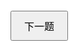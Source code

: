 <!DOCTYPE html>
<html lang="zh">
<head>
  <meta charset="UTF-8">
  <title>动态问卷 - 单题显示（从15题库中随机选12题，计算联动与交叉效应）</title>
  <style>
    /* 禁止页面滚动，并保证全屏显示，整体背景纯白 */
    html, body {
      margin: 0;
      padding: 0;
      overflow: hidden;
      width: 100%;
      height: 100%;
      font-family: Arial, sans-serif;
      background: #fff;
    }
    /* 容器区域 */
    #container {
      width: 100vw;
      height: 100vh;
      display: flex;
      flex-direction: column;
      justify-content: center;
      align-items: center;
      background: #fff;
      box-sizing: border-box;
      text-align: center;
      padding: 20px;
    }
    /* 问题显示区域，不要边框或阴影，保持简洁 */
    .question-box {
      background: #fff;
      padding: 20px;
      width: 80%;
      max-width: 600px;
      text-align: left;
      box-sizing: border-box;
    }
    .question-box h2 {
      font-size: 20px;
      margin: 0 0 15px 0;
    }
    .options {
      margin-top: 10px;
    }
    .option-label {
      display: block;
      margin-bottom: 10px;
      font-size: 16px;
    }
    /* 导航按钮区 */
    .nav-buttons {
      margin-top: 20px;
      display: flex;
      justify-content: space-between;
      width: 80%;
      max-width: 600px;
      box-sizing: border-box;
    }
    button {
      padding: 10px 20px;
      font-size: 16px;
      cursor: pointer;
    }
    /* 结果展示区域 */
    #resultContainer {
      margin-top: 20px;
      background: #fff;
      padding: 10px;
      max-width: 600px;
      width: 80%;
      text-align: left;
      box-sizing: border-box;
    }
  </style>
</head>
<body>
  <div id="container">
    <div id="questionContainer" class="question-box">
      <!-- 当前问题显示处 -->
    </div>
    <div class="nav-buttons">
      <button id="prevButton" style="display: none;">上一题</button>
      <button id="nextButton">下一题</button>
    </div>
    <div id="resultContainer" style="display: none;"></div>
  </div>
  
  <script>
    // Fisher-Yates 洗牌算法
    function shuffle(array) {
      for (let i = array.length - 1; i > 0; i--) {
        let j = Math.floor(Math.random() * (i + 1));
        [array[i], array[j]] = [array[j], array[i]];
      }
    }
    
    // 定义15道问卷题目（所有题目聚焦内在体验、思维方式、情感倾向，不涉及颜色、场景、视觉特征）
    const allQuestions = [
      {
        id: 1,
        questionText: "在独处静思时，你的内在体验更接近哪种状态？",
        options: [
          { optionText: "平和稳重，心如止水", geneWeights: { "PAX3": 0.25, "EDAR": 0.20, "MC1R": 0.15 } },
          { optionText: "理性冷静，深藏智慧", geneWeights: { "RUNX2": 0.20, "OCA2/HERC2": 0.25, "SLC24A5": 0.15 } },
          { optionText: "温暖活跃，充满朝气", geneWeights: { "TBX15": 0.20, "SOX9": 0.20, "BMP2": 0.15 } },
          { optionText: "内心矛盾，情感复杂", geneWeights: { "DCHS2": 0.20, "SLC45A2": 0.15, "GDF6": 0.15 } }
        ]
      },
      {
        id: 2,
        questionText: "面对未来的不确定性时，你更倾向于采取哪种应对策略？",
        options: [
          { optionText: "积极规划，提前筹备", geneWeights: { "RUNX2": 0.20, "EDAR": 0.15, "OCA2/HERC2": 0.15 } },
          { optionText: "顺其自然，信赖直觉", geneWeights: { "PAX3": 0.20, "SOX9": 0.15, "MC1R": 0.10 } },
          { optionText: "勇于突破，冒险探索", geneWeights: { "TBX15": 0.25, "SLC24A5": 0.10, "BMP2": 0.15 } },
          { optionText: "谨慎行事，稳扎稳打", geneWeights: { "DCHS2": 0.20, "SLC45A2": 0.15, "GDF6": 0.15 } }
        ]
      },
      {
        id: 3,
        questionText: "结束一天忙碌后，你通常采用何种方式放松身心？",
        options: [
          { optionText: "安静阅读，沉浸书香", geneWeights: { "RUNX2": 0.15, "EDAR": 0.20, "BMP2": 0.10 } },
          { optionText: "积极运动，释放能量", geneWeights: { "MC1R": 0.15, "SLC24A5": 0.20, "TBX15": 0.10 } },
          { optionText: "独自沉思，整理思绪", geneWeights: { "SLC45A2": 0.20, "OCA2/HERC2": 0.15, "GDF6": 0.10 } },
          { optionText: "与友交谈，分享心情", geneWeights: { "PAX3": 0.15, "SOX9": 0.20, "DCHS2": 0.10 } }
        ]
      },
      {
        id: 4,
        questionText: "面对重大决策时，你通常依赖哪种方式作出决定？",
        options: [
          { optionText: "依靠直觉，快速抉择", geneWeights: { "SOX9": 0.20, "EDAR": 0.15, "GDF6": 0.10 } },
          { optionText: "运用逻辑，仔细分析", geneWeights: { "RUNX2": 0.25, "TBX15": 0.15, "BMP2": 0.10 } },
          { optionText: "参考他人意见，群策群力", geneWeights: { "PAX3": 0.20, "MC1R": 0.15, "SLC24A5": 0.10 } },
          { optionText: "敢于冒险，尝试试错", geneWeights: { "DCHS2": 0.20, "SLC45A2": 0.15, "OCA2/HERC2": 0.10 } }
        ]
      },
      {
        id: 5,
        questionText: "在面对挑战和压力时，你的内在动力通常以何种方式表现？",
        options: [
          { optionText: "保持冷静，坚持不懈", geneWeights: { "TBX15": 0.20, "SOX9": 0.15, "EDAR": 0.10 } },
          { optionText: "乐观向上，积极转化", geneWeights: { "MC1R": 0.20, "OCA2/HERC2": 0.15, "SLC24A5": 0.10 } },
          { optionText: "深思熟虑，稳中求变", geneWeights: { "RUNX2": 0.20, "BMP2": 0.15, "SLC45A2": 0.10 } },
          { optionText: "果断行动，迎难而上", geneWeights: { "PAX3": 0.20, "DCHS2": 0.15, "GDF6": 0.10 } }
        ]
      },
      {
        id: 6,
        questionText: "你是否经常会突然获得灵感，找到解决问题的新思路？",
        options: [
          { optionText: "总是灵感不断，思路清晰", geneWeights: { "TBX15": 0.20, "EDAR": 0.15, "GDF6": 0.10 } },
          { optionText: "偶尔闪现新颖想法", geneWeights: { "RUNX2": 0.15, "SLC24A5": 0.20, "BMP2": 0.10 } },
          { optionText: "较少有灵感迸发", geneWeights: { "PAX3": 0.15, "MC1R": 0.20, "SOX9": 0.10 } },
          { optionText: "几乎依赖传统方法", geneWeights: { "DCHS2": 0.15, "SLC45A2": 0.20, "OCA2/HERC2": 0.10 } }
        ]
      },
      {
        id: 7,
        questionText: "在决策过程中，你更倾向于采用哪种思维方式？",
        options: [
          { optionText: "思维稳健，步调一致", geneWeights: { "RUNX2": 0.20, "EDAR": 0.15, "BMP2": 0.10 } },
          { optionText: "迅速决断，凭直觉判断", geneWeights: { "MC1R": 0.20, "TBX15": 0.15, "SLC24A5": 0.10 } },
          { optionText: "反复推敲，深思熟虑", geneWeights: { "PAX3": 0.20, "SOX9": 0.15, "GDF6": 0.10 } },
          { optionText: "思维波动，多变不定", geneWeights: { "DCHS2": 0.20, "SLC45A2": 0.15, "OCA2/HERC2": 0.10 } }
        ]
      },
      {
        id: 8,
        questionText: "对于新事物和未知领域，你通常持怎样的态度？",
        options: [
          { optionText: "主动探索，乐于尝试", geneWeights: { "TBX15": 0.20, "EDAR": 0.15, "SLC24A5": 0.10 } },
          { optionText: "偶尔尝试，但偏向保守", geneWeights: { "PAX3": 0.20, "MC1R": 0.15, "SLC45A2": 0.10 } },
          { optionText: "倾向稳定，鲜少冒险", geneWeights: { "RUNX2": 0.20, "OCA2/HERC2": 0.15, "BMP2": 0.10 } },
          { optionText: "极力避免风险，谨慎行事", geneWeights: { "DCHS2": 0.20, "SOX9": 0.15, "GDF6": 0.10 } }
        ]
      },
      {
        id: 9,
        questionText: "如果用一个抽象概念来代表你最核心的内在特质，你会选择哪种？",
        options: [
          { optionText: "坚守信念，持之以恒", geneWeights: { "RUNX2": 0.15, "EDAR": 0.20, "BMP2": 0.10 } },
          { optionText: "内敛智慧，深藏不露", geneWeights: { "PAX3": 0.15, "TBX15": 0.20, "SOX9": 0.10 } },
          { optionText: "生气勃勃，充满活力", geneWeights: { "MC1R": 0.15, "SLC24A5": 0.20, "OCA2/HERC2": 0.10 } },
          { optionText: "灵活多变，持续成长", geneWeights: { "DCHS2": 0.15, "SLC45A2": 0.20, "GDF6": 0.10 } }
        ]
      },
      {
        id: 10,
        questionText: "当面对困难时，你是否会自发找到新的解决方案？",
        options: [
          { optionText: "总能迅速破局，迎刃而解", geneWeights: { "TBX15": 0.20, "EDAR": 0.15, "OCA2/HERC2": 0.10 } },
          { optionText: "偶有新想法，能带来突破", geneWeights: { "PAX3": 0.20, "MC1R": 0.15, "SLC24A5": 0.10 } },
          { optionText: "较少依赖创新，偏好传统", geneWeights: { "RUNX2": 0.20, "SLC45A2": 0.15, "BMP2": 0.10 } },
          { optionText: "完全依赖传统方法，不轻易变动", geneWeights: { "DCHS2": 0.20, "SOX9": 0.15, "GDF6": 0.10 } }
        ]
      },
      {
        id: 11,
        questionText: "对于未来的发展，你希望自己的人生呈现怎样的进程？",
        options: [
          { optionText: "有条不紊，稳步前行", geneWeights: { "RUNX2": 0.15, "EDAR": 0.20, "BMP2": 0.10 } },
          { optionText: "不断突破，充满创新", geneWeights: { "PAX3": 0.15, "TBX15": 0.20, "SOX9": 0.10 } },
          { optionText: "深思熟虑，务实稳重", geneWeights: { "MC1R": 0.15, "SLC24A5": 0.20, "OCA2/HERC2": 0.10 } },
          { optionText: "迎接挑战，追求极致", geneWeights: { "DCHS2": 0.15, "SLC45A2": 0.20, "GDF6": 0.10 } }
        ]
      },
      {
        id: 12,
        questionText: "将你的一段重要经历概括为一种内在体验，你认为它更像哪种过程？",
        options: [
          { optionText: "庄重严肃，充满仪式感", geneWeights: { "RUNX2": 0.20, "EDAR": 0.15, "TBX15": 0.10 } },
          { optionText: "温和流畅，令人共鸣", geneWeights: { "PAX3": 0.20, "MC1R": 0.15, "SOX9": 0.10 } },
          { optionText: "神秘复杂，引人深思", geneWeights: { "DCHS2": 0.20, "SLC45A2": 0.15, "OCA2/HERC2": 0.10 } },
          { optionText: "孤立自省，深思熟虑", geneWeights: { "GDF6": 0.20, "BMP2": 0.15, "SLC24A5": 0.10 } }
        ]
      },
      // 以下三题为新增，总共15题
      {
        id: 13,
        questionText: "在与他人交流时，你更倾向于展现哪种内在品质？",
        options: [
          { optionText: "自信果敢", geneWeights: { "KITLG": 0.20, "TYR": 0.15, "PAX3": 0.10 } },
          { optionText: "温柔体贴", geneWeights: { "IRF4": 0.20, "MC1R": 0.15, "BNC2": 0.10 } },
          { optionText: "明智理性", geneWeights: { "ASIP": 0.20, "MITF": 0.15, "SLC24A5": 0.10 } },
          { optionText: "独立创新", geneWeights: { "TYRP1": 0.20, "OCA2/HERC2": 0.15, "DCHS2": 0.10 } }
        ]
      },
      {
        id: 14,
        questionText: "如果你的个性能够以诗表达，你更认同哪种风格的诗句？",
        options: [
          { optionText: "激昂慷慨、气势磅礴", geneWeights: { "RUNX2": 0.15, "EDAR": 0.15, "KITLG": 0.10 } },
          { optionText: "柔情细腻、娓娓动听", geneWeights: { "PAX3": 0.15, "SOX9": 0.20, "IRF4": 0.10 } },
          { optionText: "简洁现代、直白真挚", geneWeights: { "TBX15": 0.15, "SLC45A2": 0.20, "MITF": 0.10 } },
          { optionText: "玄妙深邃、隐约含蓄", geneWeights: { "DCHS2": 0.15, "GDF6": 0.20, "TYR": 0.10 } }
        ]
      },
      {
        id: 15,
        questionText: "在人群中，你觉得自己最突出的内在特质是什么？",
        options: [
          { optionText: "卓越领导力", geneWeights: { "RUNX2": 0.20, "KITLG": 0.15, "TYRP1": 0.10 } },
          { optionText: "亲和力与温暖", geneWeights: { "PAX3": 0.20, "MC1R": 0.15, "ASIP": 0.10 } },
          { optionText: "独立思考和创新", geneWeights: { "TBX15": 0.20, "SOX9": 0.15, "MITF": 0.10 } },
          { optionText: "敏锐观察与洞察", geneWeights: { "DCHS2": 0.20, "SLC45A2": 0.15, "OCA2/HERC2": 0.10 } }
        ]
      }
    ];
    
    // 随机排列整个题库
    shuffle(allQuestions);
    // 从15道题目中随机选取12道作为此次问卷
    const questions = allQuestions.slice(0, 12);
    
    // 对每道题的选项进行随机排列
    questions.forEach(q => shuffle(q.options));
    
    // 用于存储用户答案的数组
    const userAnswers = new Array(questions.length).fill(null);
    let currentQuestionIndex = 0;
    
    // 渲染当前题目
    function renderCurrentQuestion() {
      const container = document.getElementById("questionContainer");
      container.innerHTML = "";
      const currentQ = questions[currentQuestionIndex];
      
      // 显示题号和题目文本
      const header = document.createElement("h2");
      header.textContent = `题目 ${currentQuestionIndex + 1}: ${currentQ.questionText}`;
      container.appendChild(header);
      
      // 显示选项
      const optionsDiv = document.createElement("div");
      optionsDiv.className = "options";
      currentQ.options.forEach((option, index) => {
        const label = document.createElement("label");
        label.className = "option-label";
        const radio = document.createElement("input");
        radio.type = "radio";
        radio.name = "question_" + currentQ.id;
        radio.value = index;
        if (userAnswers[currentQuestionIndex] === index) {
          radio.checked = true;
        }
        label.appendChild(radio);
        label.appendChild(document.createTextNode(" " + option.optionText));
        optionsDiv.appendChild(label);
      });
      container.appendChild(optionsDiv);
      updateNavButtons();
    }
    
    // 更新导航按钮显示
    function updateNavButtons() {
      const prevButton = document.getElementById("prevButton");
      const nextButton = document.getElementById("nextButton");
      prevButton.style.display = currentQuestionIndex > 0 ? "inline-block" : "none";
      nextButton.textContent = (currentQuestionIndex === questions.length - 1) ? "提交" : "下一题";
    }
    
    // 保存当前题目的答案
    function saveCurrentAnswer() {
      const radios = document.getElementsByName("question_" + questions[currentQuestionIndex].id);
      let selected = null;
      for (let radio of radios) {
        if (radio.checked) {
          selected = parseInt(radio.value);
          break;
        }
      }
      userAnswers[currentQuestionIndex] = selected;
    }
    
    // 联动与交叉效应计算函数
    function computeInteractionEffects(geneResults) {
      // 复制基础分数
      let adjustedResults = {};
      for (let gene in geneResults) {
        adjustedResults[gene] = geneResults[gene];
      }
      
      // 联动效应（Synergy）：若两个基因同时得分高，则额外加分；
      // 例如 PAX3 与 EDAR；MC1R 与 SLC24A5；TBX15 与 SOX9。
      const synergyRules = [
        { genes: ["PAX3", "EDAR"], factor: 0.1 },
        { genes: ["MC1R", "SLC24A5"], factor: 0.1 },
        { genes: ["TBX15", "SOX9"], factor: 0.1 }
      ];
      synergyRules.forEach(rule => {
        let bonus = rule.factor * Math.min(geneResults[rule.genes[0]] || 0, geneResults[rule.genes[1]] || 0);
        adjustedResults[rule.genes[0]] += bonus;
        adjustedResults[rule.genes[1]] += bonus;
      });
      
      // 交叉效应（Cross-effect）：例如 DCHS2 与 SLC45A2 的得分影响 GDF6
      const crossRules = [
        { genes: ["DCHS2", "SLC45A2"], target: "GDF6", factor: 0.05 }
      ];
      crossRules.forEach(rule => {
        let bonus = rule.factor * Math.min(geneResults[rule.genes[0]] || 0, geneResults[rule.genes[1]] || 0);
        adjustedResults[rule.target] += bonus;
      });
      
      return adjustedResults;
    }
    
    // 导航事件处理
    document.getElementById("prevButton").addEventListener("click", function() {
      saveCurrentAnswer();
      if (currentQuestionIndex > 0) {
        currentQuestionIndex--;
        renderCurrentQuestion();
      }
    });
    
    document.getElementById("nextButton").addEventListener("click", function() {
      saveCurrentAnswer();
      if (userAnswers[currentQuestionIndex] === null) {
        alert("请先选择一个选项！");
        return;
      }
      if (currentQuestionIndex < questions.length - 1) {
        currentQuestionIndex++;
        renderCurrentQuestion();
      } else {
        processSubmission();
      }
    });
    
    // 处理提交，计算基础得分，然后应用联动与交叉效应，显示最终“总基因型”
    function processSubmission() {
      let geneResults = {};
      const fullGeneList = [
        "PAX3", "EDAR", "MC1R", "RUNX2", "OCA2/HERC2", "SLC24A5",
        "TBX15", "SOX9", "BMP2", "DCHS2", "SLC45A2", "GDF6",
        "BNC2", "KITLG", "IRF4", "TYR", "TYRP1", "ASIP", "MITF"
      ];
      fullGeneList.forEach(gene => { geneResults[gene] = 0; });
      
      // 累加所有题目中所选选项的基因权重
      questions.forEach((q, qIndex) => {
        const answerIndex = userAnswers[qIndex];
        if (answerIndex !== null) {
          const selectedOption = q.options[answerIndex];
          for (const gene in selectedOption.geneWeights) {
            geneResults[gene] += selectedOption.geneWeights[gene];
          }
        }
      });
      
      // 根据联动和交叉效应函数对基础得分进行调整
      const finalGeneResults = computeInteractionEffects(geneResults);
      
      // 隐藏问卷区域和导航按钮
      document.getElementById("questionContainer").style.display = "none";
      document.querySelector(".nav-buttons").style.display = "none";
      
      // 显示结果：分别显示基础得分与调整后的“总基因型”
      const resultContainer = document.getElementById("resultContainer");
      let html = "<h2>问卷结果（总基因型）</h2>";
      html += "<h3>基础基因权重累计</h3><ul>";
      for (const gene in geneResults) {
        html += `<li>${gene}: ${geneResults[gene].toFixed(2)}</li>`;
      }
      html += "</ul>";
      html += "<h3>引入联动与交叉效应后的综合得分</h3><ul>";
      for (const gene in finalGeneResults) {
        html += `<li>${gene}: ${finalGeneResults[gene].toFixed(2)}</li>`;
      }
      html += "</ul>";
      
      resultContainer.innerHTML = html;
      resultContainer.style.display = "block";
    }
    
    // 初次渲染当前题目
    renderCurrentQuestion();
  </script>
</body>
</html>